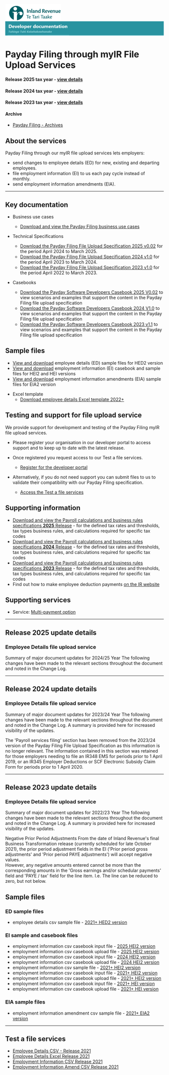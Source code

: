 ![IRD logo](../Images/IRlogo.gif)
![Software Dev](../Images/SoftwareDev.png)

# Payday Filing through myIR File Upload Services

#### Release 2025 tax year - [view details](#Release2025updatedetails)
#### Release 2024 tax year - [view details](#Release2024updatedetails)
#### Release 2023 tax year - [view details](#Release2023updatedetails)

#### Archive

* [Payday Filing - Archives](./Archive/)

## About the services

Payday Filing through our myIR file upload services lets employers:

* send changes to employee details (ED) for new, existing and departing employees.
* file employment information (EI) to us each pay cycle instead of monthly.
* send employment information amendments (EIA).

-----------------
## Key documentation

- Business use cases
	* [Download and view the Payday Filing business use cases](Paydayfiling_myIR_Fileupload_business_use_cases_2021.pdf)

- Technical Specifications  
  * [Download the Payday Filing File Upload Specification 2025 v0.02](./2025/Payday%20Filing%20File%20Upload%20Specification%202025%20Draft%20%20V0.02.pdf) for the period April 2024 to March 2025.	
  * [Download the Payday Filing File Upload Specification 2024 v1.0](./2024/Payday%20Filing%20File%20Upload%20Specification%202024%20V1.0.pdf) for the period April 2023 to March 2024.	
  * [Download the Payday Filing File Upload Specification 2023 v1.0](./2023/Payday%20Filing%20File%20Upload%20Specification%202023%20V1.0.pdf) for the period April 2022 to March 2023.	

- Casebooks 

    * [Download the Payday Software Developers Casebook 2025 V0.02](./2025/Payday%20Software%20Developers%20Casebook%202025%20V0.02.pdf) to view scenarios and examples that support the content in the Payday Filing file upload specification
    * [Download the Payday Software Developers Casebook 2024 V1.0](./2024/Payday%20Software%20Developers%20Casebook%202024%20V1.0.pdf) to view scenarios and examples that support the content in the Payday Filing file upload specification
    * [Download the Payday Software Developers Casebook 2023 v1.1](./2023/Payday%20Software%20Developers%20Casebook%202023%20V1.1.pdf) to view scenarios and examples that support the content in the Payday Filing file upload specification

## Sample files
* [View and download](#ED-sample-files) employee details (ED) sample files for HED2 version
* [View and download](#EI-sample-and-casebook-files) employment information (EI) casebook and sample files for HEI2 and HEI versions
* [View and download](#EIA-sample-files) employment information amendments (EIA) sample files for EIA2 version

- Excel template 
    * [Download employee details Excel template 2022+](./Sample%20files/New_and_departing_Employee_Details_template_R2022.xls)
	
	
## Testing and support for file upload service

We provide support for development and testing of the Payday Filing myIR file upload services.

* Please register your organisation in our developer portal to access support and to keep up to date with the latest release.
* Once registered you request access to our Test a file services.

	* [Register for the developer portal](https://developerportal.ird.govt.nz/?Link=SIGNUP)

* Alternatively, if you do not need support you can submit files to us to validate their compatibility with our Payday Filing specification.

	* [Access the Test a file services](#Test-a-file-services)

## Supporting information

* [Download and view the Payroll calculations and business rules specifications **2025** Release](./2025/Payroll%20Calculations%20%26%20Business%20Rules%20Specification%202025%20V0.03.pdf) - for the defined tax rates and thresholds, tax types business rules, and calculations required for specific tax codes 
* [Download and view the Payroll calculations and business rules specifications **2024** Release](./2024/Payroll%20Calculations%20%26%20Business%20Rules%20Spec%202024%20V1.1.pdf) - for the defined tax rates and thresholds, tax types business rules, and calculations required for specific tax codes
* [Download and view the Payroll calculations and business rules specifications **2023** Release](./2023/Payroll%20Calculations%20%26%20Business%20Rules%20Spec%202023%20V1.0.pdf) - for the defined tax rates and thresholds, tax types business rules, and calculations required for specific tax codes
* Find out how to make employee deduction payments [on the IR website](https://www.ird.govt.nz/employing-staff/payday-filing)

## Supporting services

* Service: [Multi-payment option](../Service%20-%20Multi-Payment%20Option/)

---

## Release 2025 update details <a name="Release2025updatedetails"></a>

### Employee Details file upload service

Summary of major document updates for 2024/25 Year 
The following changes have been made to the relevant sections throughout the document and noted in the Change Log.  



---

## Release 2024 update details <a name="Release2024updatedetails"></a>

### Employee Details file upload service

Summary of major document updates for 2023/24 Year 
The following changes have been made to the relevant sections throughout the document and noted in the Change Log.  A summary is provided here for increased visibility of the updates. 

The 'Payroll services filing' section has been removed from the 2023/24 version of the Payday Filing File Upload Specification as this information is no longer relevant. The information contained in this section was retained for those employers needing to file an 
IR348 EMS for periods prior to 1 April 2019, or an IR345 Employer Deductions or SCF Electronic Subsidy Claim Form for periods prior to 1 April 2020. 

---

## Release 2023 update details <a name="Release2023updatedetails"></a>

### Employee Details file upload service

Summary of major document updates for 2022/23 Year 
The following changes have been made to the relevant sections throughout the document 
and noted in the Change Log.  A summary is provided here for increased visibility of the 
updates. 

Negative Prior Period Adjustments 
From the date of Inland Revenue's final Business Transformation release (currently 
scheduled for late October 2021), the prior period adjustment fields in the EI ('Prior period 
gross adjustments' and 'Prior period PAYE adjustments') will accept negative values.  
However, any negative amounts entered cannot be more than the corresponding amounts 
in the 'Gross earnings and/or schedular payments' field and 'PAYE / tax' field for the line 
item.  I.e. The line can be reduced to zero, but not below. 




## Sample files

### ED sample files

* employee details csv sample file - [2021+ HED2 version](./Sample%20files/ED_Test_HED2_2021_example.csv)

### EI sample and casebook files

* employment information csv casebook input file - [2025 HEI2 version](./Sample%20files/Casebook%20Payday%20Filing%20Input%202025%20V0.01.csv)
* employment information csv casebook upload file - [2025 HEI2 version](./Sample%20files/Casebook%20Payday%20Filing%20Upload%202025%20v0.01.csv)
* employment information csv casebook input file - [2024 HEI2 version](./Sample%20files/Casebook%20Payday%20Filing%20Input%202024%20V1.0.csv)
* employment information csv casebook upload file - [2024 HEI2 version](./Sample%20files/Casebook%20Payday%20Filing%20Upload%202024%20V1.0.csv)
* employment information csv sample file - [2021+ HEI2 version](./Sample%20files/EI_Test_HEI2_2021_example.csv)
* employment information csv casebook input file - [2021+ HEI2 version](./Sample%20files/Casebook_EI_Input_HEI2_2021_V1.0.csv)
* employment information csv casebook upload file - [2021+ HEI2 version](./Sample%20files/Casebook_EI_Upload_HEI2_2021_V1.0.csv)
* employment information csv casebook input file - [2021+ HEI version](./Sample%20files/Casebook_EI_Input_HEI_2021_v11.csv)
* employment information csv casebook upload file - [2021+ HEI version](./Sample%20files/Casebook_EI_Upload_HEI_2021_v11.csv)
	
### EIA sample files

* employment information amendment csv sample file - [2021+ EIA2 version](./Sample%20files/EIA_Test_EIA2_2021_example.csv)

----
## Test a file services

* <a href="https://myir.ird.govt.nz/eservices/home?link=TSTEMP2" target="_blank">Employee Details CSV - Release 2021</a>
* <a href="https://myir.ird.govt.nz/eservices/home?link=TSTLNK" target="_blank">Employee Details Excel Release 2021</a>
* <a href="https://myir.ird.govt.nz/eservices/home?link=PSOEI2TEST" target="_blank">Employment Information CSV Release 2021</a>
* <a href="https://myir.ird.govt.nz/eservices/home?link=PSOEIATEST2" target="_blank">Employment Information Amend CSV Release 2021</a>
